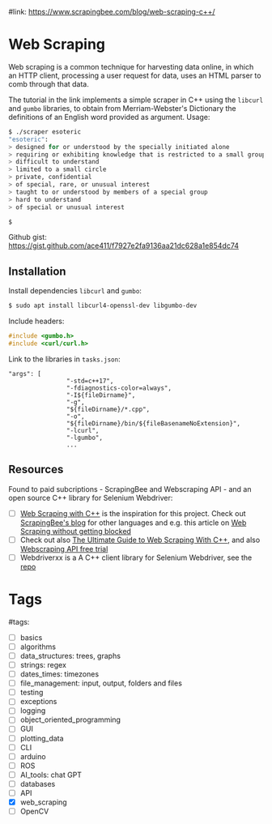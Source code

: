 #link: https://www.scrapingbee.com/blog/web-scraping-c++/

# Web Scraping

Web scraping is a common technique for harvesting data online, in which an HTTP client, processing a user request for data, uses an HTML parser to comb through that data. 

The tutorial in the link implements a simple scraper in C++ using the `libcurl` and `gumbo` libraries, to obtain from Merriam-Webster's Dictionary the definitions of an English word provided as argument.
Usage:

```bash
$ ./scraper esoteric
"esoteric":
> designed for or understood by the specially initiated alone
> requiring or exhibiting knowledge that is restricted to a small group
> difficult to understand 
> limited to a small circle
> private, confidential
> of special, rare, or unusual interest
> taught to or understood by members of a special group
> hard to understand
> of special or unusual interest

$

```

Github gist: https://gist.github.com/ace411/f7927e2fa9136aa21dc628a1e854dc74


## Installation

Install dependencies `libcurl` and `gumbo`:

```bash
$ sudo apt install libcurl4-openssl-dev libgumbo-dev
```

Include headers:
```c++
#include <gumbo.h>
#include <curl/curl.h>
```

Link to the libraries in `tasks.json`:
```
"args": [
                "-std=c++17",
                "-fdiagnostics-color=always",
                "-I${fileDirname}",
                "-g",
                "${fileDirname}/*.cpp",
                "-o",
                "${fileDirname}/bin/${fileBasenameNoExtension}",
                "-lcurl", 
                "-lgumbo", 
                ...
```


## Resources
Found to paid subcriptions - ScrapingBee and Webscraping API - and an open source C++ library for Selenium Webdriver:

- [ ] [Web Scraping with C++](https://www.scrapingbee.com/blog/web-scraping-c++/) is the inspiration for this project. Check out [ScrapingBee's blog](https://www.scrapingbee.com/blog/) for other languages and e.g. this article on [Web Scraping without getting blocked](https://www.scrapingbee.com/blog/web-scraping-without-getting-blocked/)
- [ ] Check out also [The Ultimate Guide to Web Scraping With C++](https://www.webscrapingapi.com/c-web-scraping), and also [Webscraping API free trial](https://www.webscrapingapi.com/scraper-api)
- [ ] Webdriverxx is a A C++ client library for Selenium Webdriver, see the [repo](https://github.com/durdyev/webdriverxx)

# Tags
#tags: 

- [ ] basics
- [ ] algorithms
- [ ] data_structures: trees, graphs
- [ ] strings: regex
- [ ] dates_times: timezones
- [ ] file_management: input, output, folders and files
- [ ] testing
- [ ] exceptions
- [ ] logging
- [ ] object_oriented_programming
- [ ] GUI
- [ ] plotting_data
- [ ] CLI
- [ ] arduino
- [ ] ROS
- [ ] AI_tools: chat GPT
- [ ] databases
- [ ] API
- [x] web_scraping
- [ ] OpenCV
